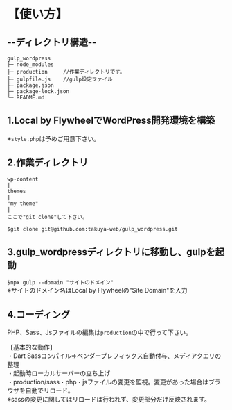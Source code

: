 # 【使い方】

## --ディレクトリ構造--

```
gulp_wordpress
├─ node_modules
├─ production     //作業ディレクトリです。
├─ gulpfile.js    //gulp設定ファイル
├─ package.json
├─ package-lock.json
└─ README.md
```

## 1.Local by FlywheelでWordPress開発環境を構築  
※```style.php```は予めご用意下さい。

## 2.作業ディレクトリ
    wp-content
    |
    themes
    |
    "my theme"
    |
    ここで"git clone"して下さい。
  ``` $git clone git@github.com:takuya-web/gulp_wordpress.git ```

## 3.gulp_wordpressディレクトリに移動し、gulpを起動
``` $npx gulp --domain "サイトのドメイン" ```  
※サイトのドメイン名はLocal by Flywheelの"Site Domain"を入力

## 4.コーディング
PHP、Sass、Jsファイルの編集は```production```の中で行って下さい。

【基本的な動作】  
・Dart Sassコンパイル=>ベンダープレフィックス自動付与、メディアクエリの整理  
・起動時ローカルサーバーの立ち上げ  
・production/sass・php・jsファイルの変更を監視。変更があった場合はブラウザを自動でリロード。  
※sassの変更に関してはリロードは行われず、変更部分だけ反映されます。